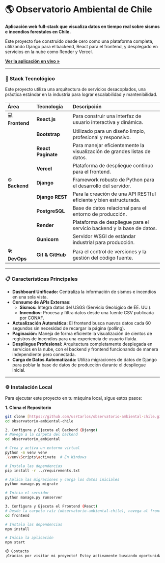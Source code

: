 # 🌎 Observatorio Ambiental de Chile

**Aplicación web full-stack que visualiza datos en tiempo real sobre sismos e incendios forestales en Chile.**

Este proyecto fue construido desde cero como una plataforma completa, utilizando Django para el backend, React para el frontend, y desplegado en servicios en la nube como Render y Vercel.

**[Ver la aplicación en vivo »](https://observatorio-ambiental-chile.vercel.app/)**

---


### 🚀 Stack Tecnológico

Este proyecto utiliza una arquitectura de servicios desacoplados, una práctica estándar en la industria para lograr escalabilidad y mantenibilidad.

| Área | Tecnología | Descripción |
| :--- | :--- | :--- |
| 💻 **Frontend** | **React.js** | Para construir una interfaz de usuario interactiva y dinámica. |
| | **Bootstrap** | Utilizado para un diseño limpio, profesional y responsivo. |
| | **React Paginate**| Para manejar eficientemente la visualización de grandes listas de datos. |
| | **Vercel** | Plataforma de despliegue continuo para el frontend. |
| ⚙️ **Backend** | **Django** | Framework robusto de Python para el desarrollo del servidor. |
| | **Django REST**| Para la creación de una API RESTful eficiente y bien estructurada. |
| | **PostgreSQL**| Base de datos relacional para el entorno de producción. |
| | **Render** | Plataforma de despliegue para el servicio backend y la base de datos. |
| | **Gunicorn** | Servidor WSGI de estándar industrial para producción. |
| 🛠️ **DevOps** | **Git & GitHub**| Para el control de versiones y la gestión del código fuente. |

---

### 📋 Características Principales

* **Dashboard Unificado:** Centraliza la información de sismos e incendios en una sola vista.
* **Consumo de APIs Externas:**
    * **Sismos:** Integra datos del USGS (Servicio Geológico de EE. UU.).
    * **Incendios:** Procesa y filtra datos desde una fuente CSV publicada por CONAF.
* **Actualización Automática:** El frontend busca nuevos datos cada 60 segundos sin necesidad de recargar la página (polling).
* **Paginación:** Maneja de forma eficiente la visualización de cientos de registros de incendios para una experiencia de usuario fluida.
* **Despliegue Profesional:** Arquitectura completamente desplegada en servicios en la nube, con el backend y frontend funcionando de manera independiente pero conectada.
* **Carga de Datos Automatizada:** Utiliza migraciones de datos de Django para poblar la base de datos de producción durante el despliegue inicial.

---

### ⚙️ Instalación Local

Para ejecutar este proyecto en tu máquina local, sigue estos pasos:

**1. Clona el Repositorio**
```bash
git clone [https://github.com/usrCarlos/observatorio-ambiental-chile.git](https://github.com/usrCarlos/observatorio-ambiental-chile.git)
cd observatorio-ambiental-chile

2. Configura y Ejecuta el Backend (Django)
# Navega a la carpeta del backend
cd observatorio_ambiental

# Crea y activa un entorno virtual
python -m venv venv
.\venv\Scripts\activate  # En Windows

# Instala las dependencias
pip install -r ../requirements.txt

# Aplica las migraciones y carga los datos iniciales
python manage.py migrate

# Inicia el servidor
python manage.py runserver

3. Configura y Ejecuta el Frontend (React)
# Desde la carpeta raíz (observatorio-ambiental-chile), navega al frontend
cd frontend

# Instala las dependencias
npm install

# Inicia la aplicación
npm start

📫 Contacto
¡Gracias por visitar mi proyecto! Estoy activamente buscando oportunidades para unirme a equipos innovadores.
